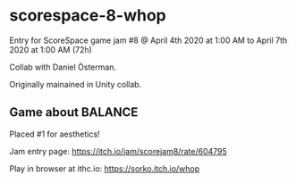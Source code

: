 # scorespace-8-whop
Entry for ScoreSpace game jam #8 @ April 4th 2020 at 1:00 AM to April 7th 2020 at 1:00 AM (72h)

Collab with Daniel Österman.

Originally mainained in Unity collab.

## Game about BALANCE

Placed #1 for aesthetics! 

Jam entry page: https://itch.io/jam/scorejam8/rate/604795

Play in browser at ithc.io: https://sorko.itch.io/whop
